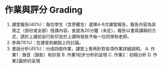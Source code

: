 # 作業與評分 Grading

1. 課堂報告(40%)：每位學生（含旁聽生）選擇4-6次課堂報告，報告內容為該周之（部份或全部）授課內容，長度為20分鐘（未定）。報告以書寫講稿的方式，請於上課前自行影印並於上課時發放予每一位同學和老師。
2. 參與(15%)：在課堂和網路上的討論。
3. 會話分析(45%)：分成四個作業，課堂上會再針對各項作業詳細說明。
    A. 作業1：錄音（錄影）和抄寫
    B. 作業1初步分析的呈現
    C. 作業2：初稿分析
    D. 作業2最終的呈現
    
